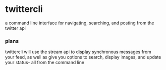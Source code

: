 # twittercli
a command line interface for navigating, searching, and posting from the twitter api

### plans
twittercli will use the stream api to display synchronous messages from your feed, as well as give you options to search, display images, and update your status- all from the command line
